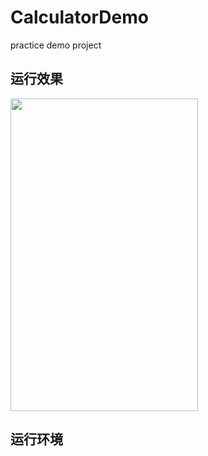 # CalculatorDemo
practice demo project

## 运行效果
<img src="https://github.com/zhangyue0503/CalculatorDemo/blob/master/app/src/main/res/drawable/calculator.gif" width="300" height="500">

## 运行环境

